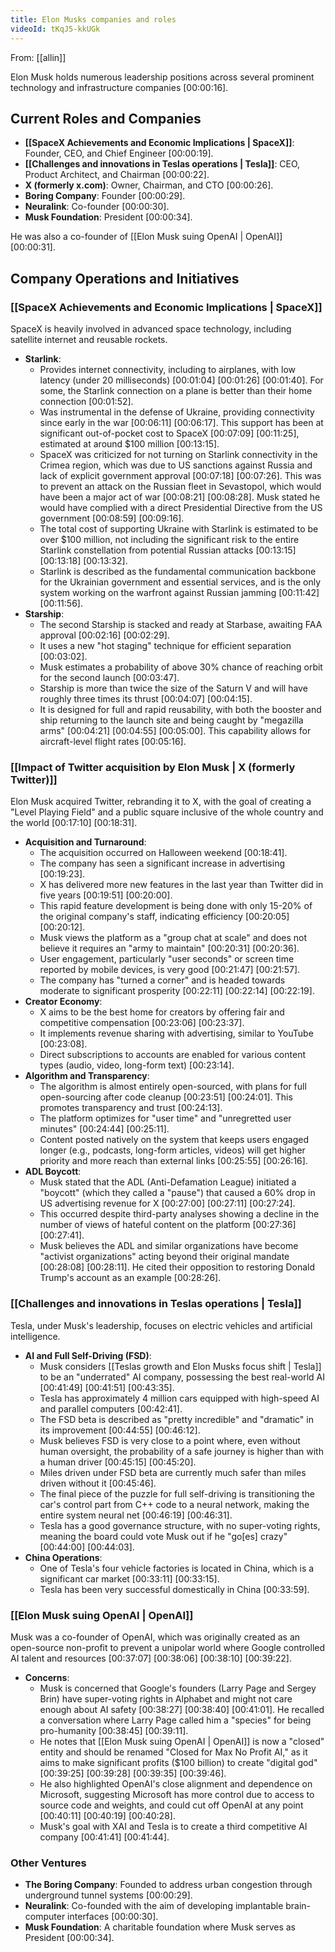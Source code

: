 ```yaml
---
title: Elon Musks companies and roles
videoId: tKqJ5-kkUGk
---
```


From: [[allin]] <br/> 

Elon Musk holds numerous leadership positions across several prominent technology and infrastructure companies <a class="yt-timestamp" data-t="00:00:16">[00:00:16]</a>.

## Current Roles and Companies

*   **[[SpaceX Achievements and Economic Implications | SpaceX]]**: Founder, CEO, and Chief Engineer <a class="yt-timestamp" data-t="00:00:19">[00:00:19]</a>.
*   **[[Challenges and innovations in Teslas operations | Tesla]]**: CEO, Product Architect, and Chairman <a class="yt-timestamp" data-t="00:00:22">[00:00:22]</a>.
*   **X (formerly x.com)**: Owner, Chairman, and CTO <a class="yt-timestamp" data-t="00:00:26">[00:00:26]</a>.
*   **Boring Company**: Founder <a class="yt-timestamp" data-t="00:00:29">[00:00:29]</a>.
*   **Neuralink**: Co-founder <a class="yt-timestamp" data-t="00:00:30">[00:00:30]</a>.
*   **Musk Foundation**: President <a class="yt-timestamp" data-t="00:00:34">[00:00:34]</a>.

He was also a co-founder of [[Elon Musk suing OpenAI | OpenAI]] <a class="yt-timestamp" data-t="00:00:31">[00:00:31]</a>.

## Company Operations and Initiatives

### [[SpaceX Achievements and Economic Implications | SpaceX]]

SpaceX is heavily involved in advanced space technology, including satellite internet and reusable rockets.

*   **Starlink**:
    *   Provides internet connectivity, including to airplanes, with low latency (under 20 milliseconds) <a class="yt-timestamp" data-t="00:01:04">[00:01:04]</a> <a class="yt-timestamp" data-t="00:01:26">[00:01:26]</a> <a class="yt-timestamp" data-t="00:01:40">[00:01:40]</a>. For some, the Starlink connection on a plane is better than their home connection <a class="yt-timestamp" data-t="00:01:52">[00:01:52]</a>.
    *   Was instrumental in the defense of Ukraine, providing connectivity since early in the war <a class="yt-timestamp" data-t="00:06:11">[00:06:11]</a> <a class="yt-timestamp" data-t="00:06:17">[00:06:17]</a>. This support has been at significant out-of-pocket cost to SpaceX <a class="yt-timestamp" data-t="00:07:09">[00:07:09]</a> <a class="yt-timestamp" data-t="00:11:25">[00:11:25]</a>, estimated at around $100 million <a class="yt-timestamp" data-t="00:13:15">[00:13:15]</a>.
    *   SpaceX was criticized for not turning on Starlink connectivity in the Crimea region, which was due to US sanctions against Russia and lack of explicit government approval <a class="yt-timestamp" data-t="00:07:18">[00:07:18]</a> <a class="yt-timestamp" data-t="00:07:26">[00:07:26]</a>. This was to prevent an attack on the Russian fleet in Sevastopol, which would have been a major act of war <a class="yt-timestamp" data-t="00:08:21">[00:08:21]</a> <a class="yt-timestamp" data-t="00:08:28">[00:08:28]</a>. Musk stated he would have complied with a direct Presidential Directive from the US government <a class="yt-timestamp" data-t="00:08:59">[00:08:59]</a> <a class="yt-timestamp" data-t="00:09:16">[00:09:16]</a>.
    *   The total cost of supporting Ukraine with Starlink is estimated to be over $100 million, not including the significant risk to the entire Starlink constellation from potential Russian attacks <a class="yt-timestamp" data-t="00:13:15">[00:13:15]</a> <a class="yt-timestamp" data-t="00:13:18">[00:13:18]</a> <a class="yt-timestamp" data-t="00:13:32">[00:13:32]</a>.
    *   Starlink is described as the fundamental communication backbone for the Ukrainian government and essential services, and is the only system working on the warfront against Russian jamming <a class="yt-timestamp" data-t="00:11:42">[00:11:42]</a> <a class="yt-timestamp" data-t="00:11:56">[00:11:56]</a>.
*   **Starship**:
    *   The second Starship is stacked and ready at Starbase, awaiting FAA approval <a class="yt-timestamp" data-t="00:02:16">[00:02:16]</a> <a class="yt-timestamp" data-t="00:02:29">[00:02:29]</a>.
    *   It uses a new "hot staging" technique for efficient separation <a class="yt-timestamp" data-t="00:03:02">[00:03:02]</a>.
    *   Musk estimates a probability of above 30% chance of reaching orbit for the second launch <a class="yt-timestamp" data-t="00:03:47">[00:03:47]</a>.
    *   Starship is more than twice the size of the Saturn V and will have roughly three times its thrust <a class="yt-timestamp" data-t="00:04:07">[00:04:07]</a> <a class="yt-timestamp" data-t="00:04:15">[00:04:15]</a>.
    *   It is designed for full and rapid reusability, with both the booster and ship returning to the launch site and being caught by "megazilla arms" <a class="yt-timestamp" data-t="00:04:21">[00:04:21]</a> <a class="yt-timestamp" data-t="00:04:55">[00:04:55]</a> <a class="yt-timestamp" data-t="00:05:00">[00:05:00]</a>. This capability allows for aircraft-level flight rates <a class="yt-timestamp" data-t="00:05:16">[00:05:16]</a>.

### [[Impact of Twitter acquisition by Elon Musk | X (formerly Twitter)]]

Elon Musk acquired Twitter, rebranding it to X, with the goal of creating a "Level Playing Field" and a public square inclusive of the whole country and the world <a class="yt-timestamp" data-t="00:17:10">[00:17:10]</a> <a class="yt-timestamp" data-t="00:18:31">[00:18:31]</a>.

*   **Acquisition and Turnaround**:
    *   The acquisition occurred on Halloween weekend <a class="yt-timestamp" data-t="00:18:41">[00:18:41]</a>.
    *   The company has seen a significant increase in advertising <a class="yt-timestamp" data-t="00:19:23">[00:19:23]</a>.
    *   X has delivered more new features in the last year than Twitter did in five years <a class="yt-timestamp" data-t="00:19:51">[00:19:51]</a> <a class="yt-timestamp" data-t="00:20:00">[00:20:00]</a>.
    *   This rapid feature development is being done with only 15-20% of the original company's staff, indicating efficiency <a class="yt-timestamp" data-t="00:20:05">[00:20:05]</a> <a class="yt-timestamp" data-t="00:20:12">[00:20:12]</a>.
    *   Musk views the platform as a "group chat at scale" and does not believe it requires an "army to maintain" <a class="yt-timestamp" data-t="00:20:31">[00:20:31]</a> <a class="yt-timestamp" data-t="00:20:36">[00:20:36]</a>.
    *   User engagement, particularly "user seconds" or screen time reported by mobile devices, is very good <a class="yt-timestamp" data-t="00:21:47">[00:21:47]</a> <a class="yt-timestamp" data-t="00:21:57">[00:21:57]</a>.
    *   The company has "turned a corner" and is headed towards moderate to significant prosperity <a class="yt-timestamp" data-t="00:22:11">[00:22:11]</a> <a class="yt-timestamp" data-t="00:22:14">[00:22:14]</a> <a class="yt-timestamp" data-t="00:22:19">[00:22:19]</a>.
*   **Creator Economy**:
    *   X aims to be the best home for creators by offering fair and competitive compensation <a class="yt-timestamp" data-t="00:23:06">[00:23:06]</a> <a class="yt-timestamp" data-t="00:23:37">[00:23:37]</a>.
    *   It implements revenue sharing with advertising, similar to YouTube <a class="yt-timestamp" data-t="00:23:08">[00:23:08]</a>.
    *   Direct subscriptions to accounts are enabled for various content types (audio, video, long-form text) <a class="yt-timestamp" data-t="00:23:14">[00:23:14]</a>.
*   **Algorithm and Transparency**:
    *   The algorithm is almost entirely open-sourced, with plans for full open-sourcing after code cleanup <a class="yt-timestamp" data-t="00:23:51">[00:23:51]</a> <a class="yt-timestamp" data-t="00:24:01">[00:24:01]</a>. This promotes transparency and trust <a class="yt-timestamp" data-t="00:24:13">[00:24:13]</a>.
    *   The platform optimizes for "user time" and "unregretted user minutes" <a class="yt-timestamp" data-t="00:24:44">[00:24:44]</a> <a class="yt-timestamp" data-t="00:25:11">[00:25:11]</a>.
    *   Content posted natively on the system that keeps users engaged longer (e.g., podcasts, long-form articles, videos) will get higher priority and more reach than external links <a class="yt-timestamp" data-t="00:25:55">[00:25:55]</a> <a class="yt-timestamp" data-t="00:26:16">[00:26:16]</a>.
*   **ADL Boycott**:
    *   Musk stated that the ADL (Anti-Defamation League) initiated a "boycott" (which they called a "pause") that caused a 60% drop in US advertising revenue for X <a class="yt-timestamp" data-t="00:27:00">[00:27:00]</a> <a class="yt-timestamp" data-t="00:27:11">[00:27:11]</a> <a class="yt-timestamp" data-t="00:27:24">[00:27:24]</a>.
    *   This occurred despite third-party analyses showing a decline in the number of views of hateful content on the platform <a class="yt-timestamp" data-t="00:27:36">[00:27:36]</a> <a class="yt-timestamp" data-t="00:27:41">[00:27:41]</a>.
    *   Musk believes the ADL and similar organizations have become "activist organizations" acting beyond their original mandate <a class="yt-timestamp" data-t="00:28:08">[00:28:08]</a> <a class="yt-timestamp" data-t="00:28:11">[00:28:11]</a>. He cited their opposition to restoring Donald Trump's account as an example <a class="yt-timestamp" data-t="00:28:26">[00:28:26]</a>.

### [[Challenges and innovations in Teslas operations | Tesla]]

Tesla, under Musk's leadership, focuses on electric vehicles and artificial intelligence.

*   **AI and Full Self-Driving (FSD)**:
    *   Musk considers [[Teslas growth and Elon Musks focus shift | Tesla]] to be an "underrated" AI company, possessing the best real-world AI <a class="yt-timestamp" data-t="00:41:49">[00:41:49]</a> <a class="yt-timestamp" data-t="00:41:51">[00:41:51]</a> <a class="yt-timestamp" data-t="00:43:35">[00:43:35]</a>.
    *   Tesla has approximately 4 million cars equipped with high-speed AI and parallel computers <a class="yt-timestamp" data-t="00:42:41">[00:42:41]</a>.
    *   The FSD beta is described as "pretty incredible" and "dramatic" in its improvement <a class="yt-timestamp" data-t="00:44:55">[00:44:55]</a> <a class="yt-timestamp" data-t="00:46:12">[00:46:12]</a>.
    *   Musk believes FSD is very close to a point where, even without human oversight, the probability of a safe journey is higher than with a human driver <a class="yt-timestamp" data-t="00:45:15">[00:45:15]</a> <a class="yt-timestamp" data-t="00:45:20">[00:45:20]</a>.
    *   Miles driven under FSD beta are currently much safer than miles driven without it <a class="yt-timestamp" data-t="00:45:46">[00:45:46]</a>.
    *   The final piece of the puzzle for full self-driving is transitioning the car's control part from C++ code to a neural network, making the entire system neural net <a class="yt-timestamp" data-t="00:46:19">[00:46:19]</a> <a class="yt-timestamp" data-t="00:46:31">[00:46:31]</a>.
    *   Tesla has a good governance structure, with no super-voting rights, meaning the board could vote Musk out if he "go[es] crazy" <a class="yt-timestamp" data-t="00:44:00">[00:44:00]</a> <a class="yt-timestamp" data-t="00:44:03">[00:44:03]</a>.
*   **China Operations**:
    *   One of Tesla's four vehicle factories is located in China, which is a significant car market <a class="yt-timestamp" data-t="00:33:11">[00:33:11]</a> <a class="yt-timestamp" data-t="00:33:15">[00:33:15]</a>.
    *   Tesla has been very successful domestically in China <a class="yt-timestamp" data-t="00:33:59">[00:33:59]</a>.

### [[Elon Musk suing OpenAI | OpenAI]]

Musk was a co-founder of OpenAI, which was originally created as an open-source non-profit to prevent a unipolar world where Google controlled AI talent and resources <a class="yt-timestamp" data-t="00:37:07">[00:37:07]</a> <a class="yt-timestamp" data-t="00:38:06">[00:38:06]</a> <a class="yt-timestamp" data-t="00:38:10">[00:38:10]</a> <a class="yt-timestamp" data-t="00:39:22">[00:39:22]</a>.

*   **Concerns**:
    *   Musk is concerned that Google's founders (Larry Page and Sergey Brin) have super-voting rights in Alphabet and might not care enough about AI safety <a class="yt-timestamp" data-t="00:38:27">[00:38:27]</a> <a class="yt-timestamp" data-t="00:38:40">[00:38:40]</a> <a class="yt-timestamp" data-t="00:41:01">[00:41:01]</a>. He recalled a conversation where Larry Page called him a "species" for being pro-humanity <a class="yt-timestamp" data-t="00:38:45">[00:38:45]</a> <a class="yt-timestamp" data-t="00:39:11">[00:39:11]</a>.
    *   He notes that [[Elon Musk suing OpenAI | OpenAI]] is now a "closed" entity and should be renamed "Closed for Max No Profit AI," as it aims to make significant profits ($100 billion) to create "digital god" <a class="yt-timestamp" data-t="00:39:25">[00:39:25]</a> <a class="yt-timestamp" data-t="00:39:28">[00:39:28]</a> <a class="yt-timestamp" data-t="00:39:35">[00:39:35]</a> <a class="yt-timestamp" data-t="00:39:46">[00:39:46]</a>.
    *   He also highlighted OpenAI's close alignment and dependence on Microsoft, suggesting Microsoft has more control due to access to source code and weights, and could cut off OpenAI at any point <a class="yt-timestamp" data-t="00:40:11">[00:40:11]</a> <a class="yt-timestamp" data-t="00:40:19">[00:40:19]</a> <a class="yt-timestamp" data-t="00:40:28">[00:40:28]</a>.
    *   Musk's goal with XAI and Tesla is to create a third competitive AI company <a class="yt-timestamp" data-t="00:41:41">[00:41:41]</a> <a class="yt-timestamp" data-t="00:41:44">[00:41:44]</a>.

### Other Ventures

*   **The Boring Company**: Founded to address urban congestion through underground tunnel systems <a class="yt-timestamp" data-t="00:00:29">[00:00:29]</a>.
*   **Neuralink**: Co-founded with the aim of developing implantable brain-computer interfaces <a class="yt-timestamp" data-t="00:00:30">[00:00:30]</a>.
*   **Musk Foundation**: A charitable foundation where Musk serves as President <a class="yt-timestamp" data-t="00:00:34">[00:00:34]</a>.